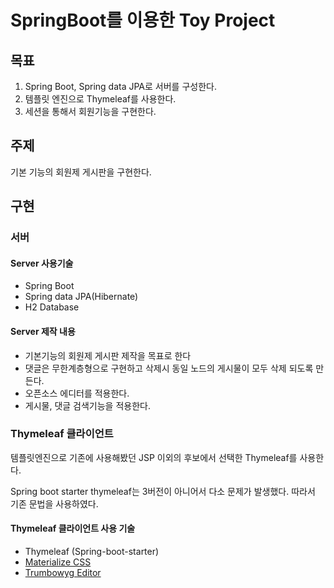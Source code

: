 # SpringBoot를 이용한 Toy Project

## 목표

1. Spring Boot, Spring data JPA로 서버를 구성한다.
1. 템플릿 엔진으로 Thymeleaf를 사용한다.
1. 세션을 통해서 회원기능을 구현한다.

## 주제

기본 기능의 회원제 게시판을 구현한다.

## 구현

### 서버

#### Server 사용기술

- Spring Boot
- Spring data JPA(Hibernate)
- H2 Database

#### Server 제작 내용

- 기본기능의 회원제 게시판 제작을 목표로 한다
- 댓글은 무한계층형으로 구현하고 삭제시 동일 노드의 게시물이 모두 삭제 되도록 만든다.
- 오픈소스 에디터를 적용한다.
- 게시물, 댓글 검색기능을 적용한다.

### Thymeleaf 클라이언트

템플릿엔진으로 기존에 사용해봤던 JSP 이외의 후보에서 선택한 Thymeleaf를 사용한다.

Spring boot starter thymeleaf는 3버전이 아니어서 다소 문제가 발생했다. 따라서 기존 문법을 사용하였다.

#### Thymeleaf 클라이언트 사용 기술

- Thymeleaf (Spring-boot-starter)
- [Materialize CSS](http://materializecss.com/)
- [Trumbowyg Editor](https://github.com/Alex-D/Trumbowyg)
